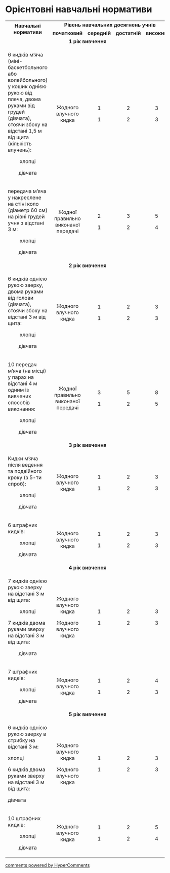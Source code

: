 <div id="hypercomments_widget" class="js-hypercomments-widget invisible"></div>

Орієнтовні навчальні нормативи
=============================

<table>
<tbody>
<tr>
<td rowspan="2" align="center"><b>Навчальні нормативи</b></td>
<td colspan="4" align="center"><b>Рівень навчальних досягнень учнів</b></td>
</tr>
<tr class="odd">
<td align="center"><b>початковий</b></td>
<td align="center"><b>середній</b></td>
<td align="center"><b>достатній</b></td>
<td align="center"><b>високий</b></td>
</tr>
<tr class="even">
<td colspan="5" align="center"><b>1 рік вивчення</b></td>
</tr>
<tr class="odd">
<td><p>6 кидків м’яча (міні-баскетбольного або волейбольного) у кошик однією рукою від плеча, двома руками від грудей (дівчата), стоячи збоку на відстані 1,5 м від щита (кількість влучень):</p>
<p align="center">хлопці</p>
<p align="center">дівчата</p></td>
<td align="center">Жодного влучного кидка</td>
<td align="center"><p>1</p>
<p>1</p></td>
<td align="center"><p>2</p>
<p>2</p></td>
<td align="center"><p>3</p>
<p>3</p></td>
</tr>
<tr class="even">
<td><p>передача м’яча у накреслене на стіні  коло (діаметр 60 см) на рівні  грудей учня  з відстані 3 м:</p>
<p align="center">хлопці</p>
<p align="center">дівчата</p></td>
<td align="center">Жодної правильно виконаної передачі</td>
<td align="center"><p>2</p>
<p>1</p></td>
<td align="center"><p>3</p>
<p>2</p></td>
<td align="center"><p>5</p>
<p>4</p></td>
</tr>
<tr class="odd">
<td colspan="5" align="center"><b>2 рік вивчення</b></td>
</tr>
<tr class="even">
<td><p>6 кидків однією рукою зверху, двома руками від голови (дівчата), стоячи збоку на відстані 3 м від щита:</p>
<p align="center">хлопці</p>
<p align="center">дівчата</p></td>
<td align="center">Жодного влучного кидка</td>
<td align="center"><p>1</p>
<p>1</p></td>
<td align="center"><p>2</p>
<p>2</p></td>
<td align="center"><p>3</p>
<p>3</p></td>
</tr>
<tr class="odd">
<td><p>10 передач м’яча (на місці) у парах на відстані 4 м одним із вивчених способів виконання:</p>
<p align="center">хлопці</p>
<p align="center">дівчата</p></td>
<td align="center">Жодної правильно виконаної передачі</td>
<td align="center"><p>3</p>
<p>1</p></td>
<td align="center"><p>5</p>
<p>2</p></td>
<td align="center"><p>8</p>
<p>5</p></td>
</tr>
<tr class="even">
<td colspan="5" align="center"><b>3 рік вивчення</b></td>
</tr>
<tr class="odd">
<td><p>Кидки м’яча після ведення та подвійного кроку
(з 5-ти спроб):</p>
<p align="center">хлопці</p>
<p align="center">дівчата</p></td>
<td align="center">Жодного влучного кидка</td>
<td align="center"><p>1</p>
<p>1</p></td>
<td align="center"><p>2</p>
<p>2</p></td>
<td align="center"><p>3</p>
<p>3</p></td>
</tr>
<tr class="even">
<td><p>6 штрафних кидків:</p>
<p align="center">хлопці</p>
<p align="center">дівчата</p></td>
<td align="center">Жодного влучного кидка</td>
<td align="center"><p>1</p>
<p>1</p></td>
<td align="center"><p>2</p>
<p>2</p></td>
<td align="center"><p>3</p>
<p>3</p></td>
</tr>
<tr class="odd">
<td colspan="5" align="center"><b>4 рік вивчення</b></td>
</tr>
<tr class="even">
<td><p>7 кидків однією рукою зверху на відстані 3 м від щита:</p>
<p align="center">хлопці</p>
<p>7 кидків двома руками зверху на відстані 3 м від щита:</p>
<p align="center">дівчата</p></td>
<td align="center"><p>Жодного влучного кидка</p>
<p>Жодного влучного кидка</p></td>
<td align="center"><p>1</p>
<p>1</p></td>
<td align="center"><p>2</p>
<p>2</p></td>
<td align="center"><p>3</p>
<p>3</p></td>
</tr>
<tr class="odd">
<td><p>7 штрафних кидків:</p>
<p align="center">хлопці</p>
<p align="center">дівчата</p></td>
<td align="center">Жодного влучного кидка</td>
<td align="center"><p>1</p>
<p>1</p></td>
<td align="center"><p>2</p>
<p>2</p></td>
<td align="center"><p>4</p>
<p>3</p></td>
</tr>
<tr class="even">
<td colspan="5" align="center"><b>5 рік вивчення</b></td>
</tr>
<tr class="odd">
<td><p>6  кидків однією рукою зверху в стрибку на відстані 3 м:</p>
<p>хлопці</p>
<p>6  кидків двома руками зверху на відстані 3 м від щита:</p>
<p>дівчата</p></td>
<td align="center"><p>Жодного влучного кидка</p>
<p>Жодного влучного кидка</p></td>
<td align="center"><p>1</p>
<p>1</p></td>
<td align="center"><p>2</p>
<p>2</p></td>
<td align="center"><p>3</p>
<p>3</p></td>
</tr>
<tr class="even">
<td><p>10 штрафних кидків:</p>
<p align="center">хлопці</p>
<p align="center">дівчата</p></td>
<td align="center">Жодного влучного кидка</td>
<td align="center"><p>1</p>
<p>1</p></td>
<td align="center"><p>2</p>
<p>2</p></td>
<td align="center"><p>5</p>
<p>4</p></td>
</tr>
</tbody>
</table>

<div class="js-hypercomments-container">
    <a href="http://hypercomments.com" class="hc-link" title="comments widget">comments powered by HyperComments</a>
</div>